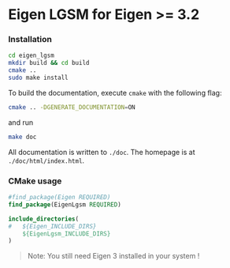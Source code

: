 # Eigen LGSM for Eigen >= 3.2

### Installation

```bash
cd eigen_lgsm
mkdir build && cd build
cmake ..
sudo make install
```
To build the documentation, execute `cmake` with the following flag:
```bash
cmake .. -DGENERATE_DOCUMENTATION=ON
```
and run
```bash
make doc
```
All documentation is written to `./doc`. The homepage is at `./doc/html/index.html`.

### CMake usage

```cmake
#find_package(Eigen REQUIRED)
find_package(EigenLgsm REQUIRED)

include_directories(
#	${Eigen_INCLUDE_DIRS}
	${EigenLgsm_INCLUDE_DIRS}
)
```

> Note: You still need Eigen 3 installed in your system !
